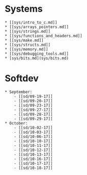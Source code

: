 # Systems
    * [[sys/intro_to_c.md]]
    * [[sys/arrays_pointers.md]]
    * [[sys/strings.md]]
    * [[sys/functions_and_headers.md]]
    * [[sys/make.md]]
    * [[sys/structs.md]]
    * [[sys/memory.md]]
    * [[sys/debugging_tools.md]]
    * [sys/bits.md](sys/bits.md)

# Softdev
    * September:
        - [[sd/09-19-17]]
        - [[sd/09-20-17]]
        - [[sd/09-23-17]]
        - [[sd/09-27-17]]
        - [[sd/09-28-17]]
        - [[sd/09-29-17]]
    * October:
        - [[sd/10-02-17]]
        - [[sd/10-03-17]]
        - [[sd/10-06-17]]
        - [[sd/10-10-17]]
        - [[sd/10-11-17]]
        - [[sd/10-12-17]]
        - [[sd/10-13-17]]
        - [[sd/10-16-17]]
        - [[sd/10-17-17]]
        - [[sd/10-18-17]]
